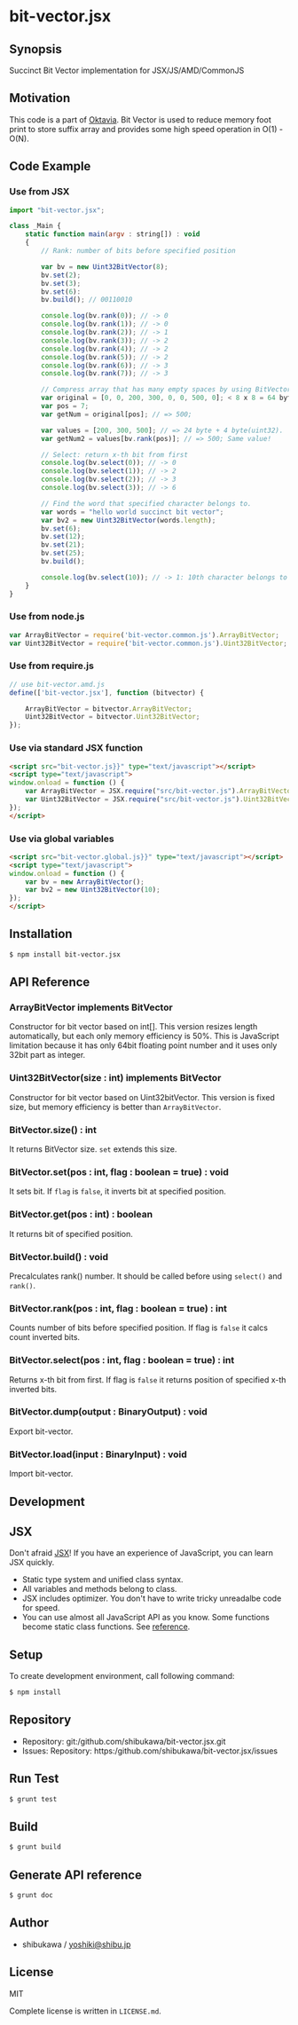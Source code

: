 bit-vector.jsx
===========================================

Synopsis
---------------

Succinct Bit Vector implementation for JSX/JS/AMD/CommonJS

Motivation
---------------

This code is a part of [Oktavia](http://oktavia.info). Bit Vector is used to reduce memory foot print to store suffix array and
provides some high speed operation in O(1) - O(N).

Code Example
---------------

### Use from JSX

```js
import "bit-vector.jsx";

class _Main {
    static function main(argv : string[]) : void
    {
        // Rank: number of bits before specified position

        var bv = new Uint32BitVector(8);
        bv.set(2);
        bv.set(3);
        bv.set(6):
        bv.build(); // 00110010

        console.log(bv.rank(0)); // -> 0
        console.log(bv.rank(1)); // -> 0
        console.log(bv.rank(2)); // -> 1
        console.log(bv.rank(3)); // -> 2
        console.log(bv.rank(4)); // -> 2
        console.log(bv.rank(5)); // -> 2
        console.log(bv.rank(6)); // -> 3
        console.log(bv.rank(7)); // -> 3

        // Compress array that has many empty spaces by using BitVector.rank()
        var original = [0, 0, 200, 300, 0, 0, 500, 0]; < 8 x 8 = 64 byte
        var pos = 7;
        var getNum = original[pos]; // => 500;

        var values = [200, 300, 500]; // => 24 byte + 4 byte(uint32).
        var getNum2 = values[bv.rank(pos)]; // => 500; Same value!

        // Select: return x-th bit from first
        console.log(bv.select(0)); // -> 0
        console.log(bv.select(1)); // -> 2
        console.log(bv.select(2)); // -> 3
        console.log(bv.select(3)); // -> 6

        // Find the word that specified character belongs to.
        var words = "hello world succinct bit vector";
        var bv2 = new Uint32BitVector(words.length);
        bv.set(6);
        bv.set(12);
        bv.set(21);
        bv.set(25);
        bv.build();

        console.log(bv.select(10)); // -> 1: 10th character belongs to second word.
    }
}
```

### Use from node.js

```js
var ArrayBitVector = require('bit-vector.common.js').ArrayBitVector;
var Uint32BitVector = require('bit-vector.common.js').Uint32BitVector;
```

### Use from require.js

```js
// use bit-vector.amd.js
define(['bit-vector.jsx'], function (bitvector) {

    ArrayBitVector = bitvector.ArrayBitVector;
    Uint32BitVector = bitvector.Uint32BitVector;
});
```

### Use via standard JSX function

```html
<script src="bit-vector.js}}" type="text/javascript"></script>
<script type="text/javascript">
window.onload = function () {
    var ArrayBitVector = JSX.require("src/bit-vector.js").ArrayBitVector;
    var Uint32BitVector = JSX.require("src/bit-vector.js").Uint32BitVector;
});
</script>
```

### Use via global variables

```html
<script src="bit-vector.global.js}}" type="text/javascript"></script>
<script type="text/javascript">
window.onload = function () {
    var bv = new ArrayBitVector();
    var bv2 = new Uint32BitVector(10);
});
</script>
```

Installation
---------------

```sh
$ npm install bit-vector.jsx
```

API Reference
------------------

### ArrayBitVector implements BitVector

Constructor for bit vector based on int[]. This version resizes length automatically, but each only memory efficiency is 50%.
This is JavaScript limitation because it has only 64bit floating point number and it uses only 32bit part as integer.

### Uint32BitVector(size : int) implements BitVector

Constructor for bit vector based on Uint32bitVector. This version is fixed size, but memory efficiency is better than `ArrayBitVector`.

### BitVector.size() : int

It returns BitVector size. `set` extends this size.

### BitVector.set(pos : int, flag : boolean = true) : void

It sets bit. If `flag` is `false`, it inverts bit at specified position.

### BitVector.get(pos : int) : boolean

It returns bit of specified position.

### BitVector.build() : void

Precalculates rank() number. It should be called before using `select()` and `rank()`.

### BitVector.rank(pos : int, flag : boolean = true) : int

Counts number of bits before specified position. If flag is `false` it calcs count inverted bits.

### BitVector.select(pos : int, flag : boolean = true) : int

Returns x-th bit from first. If flag is `false` it returns position of specified x-th inverted bits.

### BitVector.dump(output : BinaryOutput) : void

Export bit-vector.

### BitVector.load(input : BinaryInput) : void

Import bit-vector.

Development
-------------

## JSX

Don't afraid [JSX](http://jsx.github.io)! If you have an experience of JavaScript, you can learn JSX
quickly.

* Static type system and unified class syntax.
* All variables and methods belong to class.
* JSX includes optimizer. You don't have to write tricky unreadalbe code for speed.
* You can use almost all JavaScript API as you know. Some functions become static class functions. See [reference](http://jsx.github.io/doc/stdlibref.html).

## Setup

To create development environment, call following command:

```sh
$ npm install
```

## Repository

* Repository: git:/github.com/shibukawa/bit-vector.jsx.git
* Issues: Repository: https:/github.com/shibukawa/bit-vector.jsx/issues

## Run Test

```sh
$ grunt test
```

## Build

```sh
$ grunt build
```

## Generate API reference

```sh
$ grunt doc
```

Author
---------

* shibukawa / yoshiki@shibu.jp

License
------------

MIT

Complete license is written in `LICENSE.md`.
